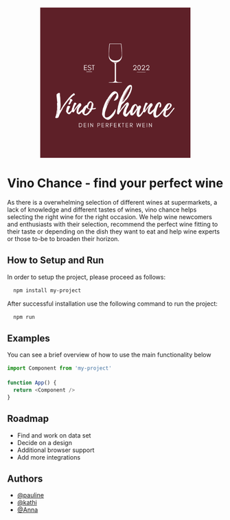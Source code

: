 <p align="center">
  <img src="https://github.com/TechLabs-Dortmund/wine-quality-prediction/blob/ux-design/design/Wine.png?raw=true" width="350" title="hover text">
</p>

# Vino Chance - find your perfect wine
As there is a overwhelming selection of different wines at supermarkets, a lack of knowledge and different tastes of wines, vino chance helps selecting the right wine for the right occasion. 
We help wine newcomers and enthusiasts with their selection, recommend the perfect wine fitting to their taste or depending on the dish they want to eat and help wine experts or those to-be to broaden their horizon. 


## How to Setup and Run

In order to setup the project, please proceed as follows:

```bash
  npm install my-project
```

After successful installation use the following command to run the project:

```bash
  npm run
```
## Examples

You can see a brief overview of how to use the main functionality below

```javascript
import Component from 'my-project'

function App() {
  return <Component />
}
```

  
## Roadmap

- Find and work on data set 
- Decide on a design
- Additional browser support
- Add more integrations

  
## Authors

- [@pauline](https://www.github.com/paulinemilia) 
- [@kathi](https://github.com/ihtaak)
- [@Anna](https://github.com/annoboe)
  

